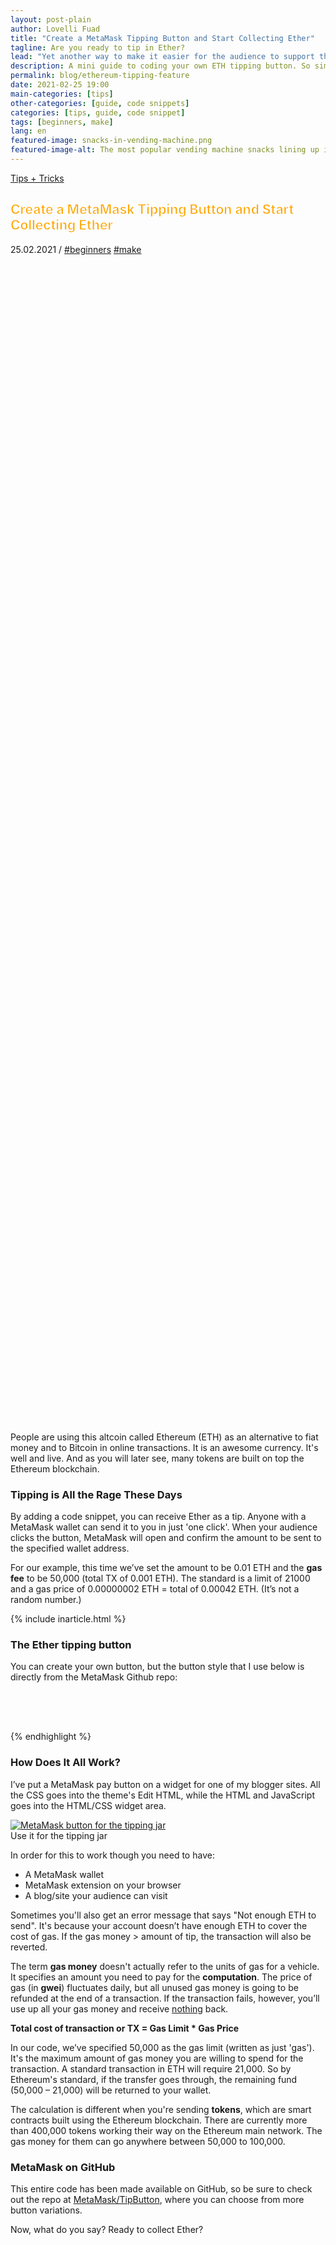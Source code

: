```yaml
---
layout: post-plain
author: Lovelli Fuad
title: "Create a MetaMask Tipping Button and Start Collecting Ether"
tagline: Are you ready to tip in Ether?
lead: "Yet another way to make it easier for the audience to support their favourite content creator."
description: A mini guide to coding your own ETH tipping button. So simple it will only take you a bag of chips to complete. 
permalink: blog/ethereum-tipping-feature
date: 2021-02-25 19:00
main-categories: [tips]
other-categories: [guide, code snippets]
categories: [tips, guide, code snippet]
tags: [beginners, make]
lang: en
featured-image: snacks-in-vending-machine.png
featured-image-alt: The most popular vending machine snacks lining up inside a vending machine. 
---
```

<!-- Banner coded manually -->
<section class="container mt-10 mb-8">
    <div class="py-20 bg-size-cover bg-position-bottom-center d-flex align-items-end container-fluid" data-bg-src="https://fingertip.top/assets/image/snacks-in-vending-machine.png" style="min-height: 50vh; background-image: url(&quot;https://fingertip.top/assets/image/snacks-in-vending-machine.png&quot;);" data-aos="fade-down" data-aos-delay="250">
        <div class="container">
            <div class="row align-items-baseline mb-5 ps-xl-4 ps-lg-4 ps-md-4">
            <!-- Display the category -->
                <div class="col-auto">
                  <p class="fs-4 mb-0 text-capitalize bg-bg-1 p-1" data-aos="fade-down" data-aos-delay="0"><a href="" class="text-light-1">Tips + Tricks</a></p>
                </div>
            </div>
            <div class="row">
		<div class="col-12 mb-5 col-md-10 col-lg-9">
			<h2 class="display-3 text-light-1 ps-xl-16 px-lg-12 px-md-8 pt-8" style="-webkit-text-fill-color:orange;-webkit-text-stroke-width: 1px;-webkit-text-stroke-color: white;" data-aos="fade-down" data-aos-delay="250">Create a MetaMask Tipping Button and Start Collecting Ether</h2>
		</div>
			<p class="fs-5 text-light-1 text-xl-center text-xxl-center text-lg-center ps-md-8" data-aos="fade-down" data-aos-delay="250">
				<span class="text-light-1" data-aos="fade-down" data-aos-delay="250">25.02.2021</span> /
				<a href="/categories/beginners" class="text-light-1" data-aos="fade-down" data-aos-delay="250">#beginners</a> <a href="/categories/make" class="text-light-1" data-aos="fade-down" data-aos-delay="250">#make</a>
			</p>
            </div>
        </div>
    </div>
</section>
<!-- Content section -->
<section class="bg-bg-3 pt-20">
    <div class="container">
        <div class="row justify-content-center">
            <div class="col-lg-10 col-xl-8 col-xxl-7">
                <p class="pb-8 text-dark-1 fs-2" data-aos="fade-down" data-aos-delay="50">
                    People are using this altcoin called Ethereum (ETH) as an alternative to fiat money and to Bitcoin in online transactions. It is an awesome currency. It's well and live. And as you will later see, many tokens are built on top the Ethereum blockchain.
                </p>
                <h3 class="mb-4 mb-md-8" data-aos="fade-down" data-aos-delay="0">
                    Tipping is All the Rage These Days
                </h3>
                <p class="pb-8 text-dark-1 fs-2" data-aos="fade-down" data-aos-delay="50">
                    By adding a code snippet, you can receive Ether as a tip. Anyone with a MetaMask wallet can send it to you in just 'one click'. When your audience clicks the button, MetaMask will open and confirm the amount to be sent to the specified wallet address.
                </p>
                <p class="pb-8 text-dark-1 fs-2" data-aos="fade-down" data-aos-delay="50">
                    For our example, this time we’ve set the amount to be 0.01 ETH and the <b>gas fee</b> to be 50,000 (total TX of 0.001 ETH). The standard is a limit of 21000 and a gas price of 0.00000002 ETH = total of 0.00042 ETH. (It’s not a random number.)
                </p>
		<p class="pb-8 text-dark-1 fs-2" data-aos="fade-down" data-aos-delay="50">
		    {% include inarticle.html %}
		</p>
                <h3 class="mb-4 mb-md-8" data-aos="fade-down" data-aos-delay="0">
                    The Ether tipping button
                </h3>
                <p class="pb-8 text-dark-1 fs-2" data-aos="fade-down" data-aos-delay="50">
                    You can create your own button, but the button style that I use below is directly from the MetaMask Github repo:
                </p>
            </div>
            <div class="col-lg-10 col-xl-8 col-xxl-7 pb-8">
                <style>
                    .tip-button{width: 304px;height: 50px;background-size: 100%;background-image: url('/assets/image/3_pay_mm_off.png');cursor: pointer;}
                    .tip-button:hover{background-image:url('/assets/image/3_pay_mm_over.png');}
                    .tip-button:active{background-image:url('/assets/image/3_pay_mm_off.png');}
                </style>
                <div class="tip-button vh-center" data-aos="fade-right" data-aos-delay="50"></div>
                <!-- Metamask Script -->
                <script>
                    var my_address = '0x9f5F4Cf8ed30F04f772B63d02CDB8a9D5732e8BC'
                    var tipButton = document.querySelector('.tip-button')

                    tipButton.addEventListener('click', function() {

                    if (typeof web3 === 'undefined') {
                        return renderMessage('<div class="text-start">You need to install <a class="text-action-4" href="https://metamask.io/"><u>MetaMask</u></a> to use this.
			</a></div>')
                    }

                    else if (typeof typeof web3 !== 'undefined') {
                    // Request account access if needed
                    ethereum.enable().then(function () {
                    // Acccounts now exposed
                    web3.eth.sendTransaction({
                        to: my_address,
                        from: web3.eth.accounts[0],
                        value: web3.toWei('0.01', 'ether'), 
                        gas: 50000,
                    }, function (err, transactionHash) {
                    if (err) return renderMessage('There was a problem!: ' + err.message)

                    // If you get a transactionHash, you can assume it was sent,
                    // or if you want to guarantee it was received, you can poll
                    // for that transaction to be mined first.
                    renderMessage('Thanks for the generosity!!')
                            })
                        });
                        }

                    })

                    function renderMessage (message) {
                        var messageEl = document.querySelector('.message')
                        messageEl.innerHTML = message
                    }
                    </script>
                    <div class="message"></div>
            </div>
            <div class="col-lg-10 col-xl-8 col-xxl-7">
                <p class="pb-8 text-dark-1 fs-2" data-aos="fade-down" data-aos-delay="50">
                    Try and click it.
                </p>
                <p class="pb-8 text-dark-1 fs-2" data-aos="fade-down" data-aos-delay="50">
                    See what message it gives you.
                </p>
                <p class="pb-8 text-dark-1 fs-2" data-aos="fade-down" data-aos-delay="50">
                    If it says "you need to install MetaMask to use this" you can try installing MetaMask on your browser following <a href="https://metamask.io/download.html" class="text-action-4">this guide</a>, if you want.
                </p>
                <p class="pb-8 text-dark-1 fs-2" data-aos="fade-down" data-aos-delay="50">
                    I'll break down the code used to get a button like that. Please keep in mind that you're free to use the code, as it doesn't belong to me. You don't need my permission to do so, but it'd be really nice if you could link to this post.
                </p>
                <p class="pb-8 text-dark-1 fs-2" data-aos="fade-down" data-aos-delay="50">
                    <b>So, what's in the code?</b>
                </p>
                <p class="pb-8 mb-0 text-dark-1 fs-2" data-aos="fade-down" data-aos-delay="50">
                    A bit of HTML.
                </p>
		<div class="fs-2 pb-8" data-aos="fade-right" data-aos-delay="50">
{% highlight html %}
<div class="tip-button" align="center"></div>
<!-- Metamask Script -->
<div class="message"></div>
{% endhighlight %}
		</div>
                <p class="pb-8 text-dark-1 fs-2" data-aos="fade-down" data-aos-delay="50">
                    A bit of CSS: insert button.
                </p>
		<div class="fs-2 pb-8" data-aos="fade-right" data-aos-delay="50">
{% highlight css %}		
.tip-button {
  width: 250px;
  height: 40px;
  margin: 10px;
  background-size: 100%;
  background-image: url('assets/images/3_pay_mm_off.png');
  cursor: pointer;
}
 
.tip-button:hover {
  background-image: url('assets/image/3_pay_mm_over.png');
}
 
.tip-button:active {
  background-image: url('assets/image/3_pay_mm_off.png');
}
{% endhighlight %}			
		</div>
		<p class="pb-8 text-dark-1 fs-2" data-aos="fade-down" data-aos-delay="50">
                    And finally, some JavaScript. 
                </p>
		<div class="fs-2 pb-8" data-aos="fade-right" data-aos-delay="50">
{% highlight javascript %}
<!-- Metamask Script -->
<script>
var my_address = '0x9f5F4Cf8ed30F04f772B63d02CDB8a9D5732e8BC'
var tipButton = document.querySelector('.tip-button')
 
tipButton.addEventListener('click', function() {
 
  if (typeof web3 === 'undefined') {
    return renderMessage('<div align="center">You need to install 
    <a href="https://metamask.io/"><u>MetaMask</u></a> 
    to use this.</a></div>')
  }
 
  else if (typeof typeof web3 !== 'undefined') {
    // Request account access if needed
    ethereum.enable().then(function () {
      // Acccounts now exposed
      web3.eth.sendTransaction({
        to: my_address,
        from: web3.eth.accounts[0],
        value: web3.toWei('0.01', 'ether'), 
        gas: 50000,
      }, function (err, transactionHash) {
  if (err) return renderMessage('There was a problem!: ' + err.message)
 
        // If you get a transaction hash, you can assume it was sent,
        // or if you want to guarantee it was received, you can poll
        // for that transaction to be mined first.
        renderMessage('Thanks for the generosity!!')
      })
    });
  }
 
})
 
function renderMessage (message) {
  var messageEl = document.querySelector('.message')
  messageEl.innerHTML = message
}
</script>
{% endhighlight %}			
		</div>
	    </div>
	    <div class="col-lg-10 col-xl-8 col-xxl-7">
                <h3 class="mb-4 mb-md-8" data-aos="fade-down" data-aos-delay="0">
                    How Does It All Work?
                </h3>
                <p class="pb-8 text-dark-1 fs-2" data-aos="fade-down" data-aos-delay="50">
                    I’ve put a MetaMask pay button on a widget for one of my blogger sites. All the CSS goes into the theme's Edit HTML, while the HTML and JavaScript goes into the HTML/CSS widget area. 
                </p>
	    </div>
	    <div class="col-xxl-6 col-xl-7 col-lg-8 col-md-10 col-sm-12 pb-8 text-center">
            <a href="https://lovellifuad.com"><img src="https://i.postimg.cc/RVH0kcLZ/tipping-jar-on-my-blogger-site.png" alt="MetaMask button for the tipping jar" class="border border-action-4 img-fluid" data-aos="fade-down" data-aos-delay="0"></a>
		<figcaption class="mt-5">Use it for the tipping jar</figcaption>
            </div>
	    <div class="col-lg-10 col-xl-8 col-xxl-7">
                <p class="pb-8 text-dark-1 fs-2" data-aos="fade-down" data-aos-delay="50">
                    In order for this to work though you need to have:
                </p>
                <ul class="pb-8 text-dark-1 fs-2">
                    <li class="pb-5">A MetaMask wallet</li>
                    <li class="pb-5">MetaMask extension on your browser</li>
                    <li class="pb-0">A blog/site your audience can visit</li>
                </ul>
                <p class="pb-8 text-dark-1 fs-2" data-aos="fade-down" data-aos-delay="50">
                    Sometimes you'll also get an error message that says "Not enough ETH to send". It's because your account doesn’t have enough ETH to cover the cost of gas. If the gas money > amount of tip, the transaction will also be reverted. 
                </p>
                <p class="pb-8 text-dark-1 fs-2" data-aos="fade-down" data-aos-delay="50">
                    The term <b>gas money</b> doesn't actually refer to the units of gas for a vehicle. It specifies an amount you need to pay for the <b>computation</b>. The price of gas (in <b>gwei</b>) fluctuates daily, but all unused gas money is going to be refunded at the end of a transaction. If the transaction fails, however, you’ll use up all your gas money and receive <u>nothing</u> back.
                </p>
                <p class="pb-8 text-dark-1 fs-2" data-aos="fade-down" data-aos-delay="50">
                    <b>Total cost of transaction or TX = Gas Limit * Gas Price</b>
                </p>
		<p class="pb-8 text-dark-1 fs-2" data-aos="fade-down" data-aos-delay="50">
                    In our code, we’ve specified 50,000 as the gas limit (written as just 'gas'). It's the maximum amount of gas money you are willing to spend for the transaction. A standard transaction in ETH will require 21,000. So by Ethereum's standard, if the transfer goes through, the remaining fund (50,000 – 21,000) will be returned to your wallet. 
                </p>
                <p class="pb-8 text-dark-1 fs-2" data-aos="fade-down" data-aos-delay="50">
                    The calculation is different when you're sending <b>tokens</b>, which are smart contracts built using the Ethereum blockchain. There are currently more than 400,000 tokens working their way on the Ethereum main network. The gas money for them can go anywhere between 50,000 to 100,000.   
                </p>
                <h3 class="mb-4 mb-md-8" data-aos="fade-down" data-aos-delay="0">
                    MetaMask on GitHub
                </h3>
                <p class="pb-8 text-dark-1 fs-2" data-aos="fade-down" data-aos-delay="50">
                    This entire code has been made available on GitHub, so be sure to check out the repo at <a href="https://github.com/MetaMask/TipButton" class="text-action-4">MetaMask/TipButton</a>, where you can choose from more button variations. 
                </p>
                <p class="pb-8 text-dark-1 fs-2" data-aos="fade-down" data-aos-delay="50">
                    Now, what do you say? Ready to collect Ether?
                </p>
            </div>	
        </div>
    </div>
</section>
